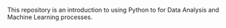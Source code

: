 This repository is an introduction to using Python to for Data Analysis and Machine Learning processes.
